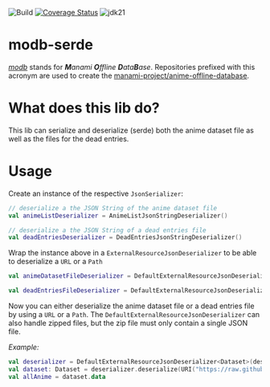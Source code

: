 ![Build](https://github.com/manami-project/modb-serde/actions/workflows/build.yml/badge.svg) [![Coverage Status](https://coveralls.io/repos/github/manami-project/modb-serde/badge.svg)](https://coveralls.io/github/manami-project/modb-serde) ![jdk21](https://img.shields.io/badge/jdk-21-informational)
# modb-serde
_[modb](https://github.com/manami-project?tab=repositories&q=modb&type=source)_ stands for _**M**anami **O**ffline **D**ata**B**ase_. Repositories prefixed with this acronym are used to create the [manami-project/anime-offline-database](https://github.com/manami-project/anime-offline-database).

# What does this lib do?
This lib can serialize and deserialize (serde) both the anime dataset file as well as the files for the dead entries.
 
# Usage

Create an instance of the respective `JsonSerializer`:

```kotlin
// deserialize a the JSON String of the anime dataset file
val animeListDeserializer = AnimeListJsonStringDeserializer()

// deserialize a the JSON String of a dead entries file
val deadEntriesDeserializer = DeadEntriesJsonStringDeserializer()
```

Wrap the instance above in a `ExternalResourceJsonDeserializer` to be able to deserialize a `URL` or a `Path`

```kotlin
val animeDatasetFileDeserializer = DefaultExternalResourceJsonDeserializer<Dataset>(deserializer = AnimeListJsonStringDeserializer())

val deadEntriesFileDeserializer = DefaultExternalResourceJsonDeserializer<DeadEntries>(deserializer = DeadEntriesJsonStringDeserializer())
```

Now you can either deserialize the anime dataset file or a dead entries file by using a `URL` or a `Path`.
The `DefaultExternalResourceJsonDeserializer` can also handle zipped files, but the zip file must only contain a single JSON file.

*Example:*

```kotlin
val deserializer = DefaultExternalResourceJsonDeserializer<Dataset>(deserializer = AnimeListJsonStringDeserializer())
val dataset: Dataset = deserializer.deserialize(URI("https://raw.githubusercontent.com/manami-project/anime-offline-database/master/anime-offline-database.json").toURL())
val allAnime = dataset.data
```